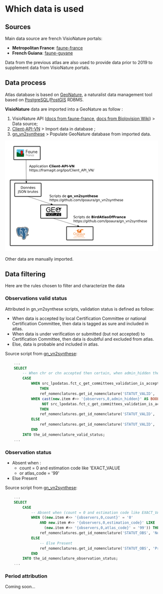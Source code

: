 # Which data is used

## Sources

Main data source are french VisioNature portals:

* **Metropolitan France**: [faune-france](https://www.faune-france.org/)
* **French Guiana**: [faune-guyane](https://www.faune-guyane.fr/)

Data from the previous atlas are also used to provide data prior to 2019 to supplement data from VisioNature portals.

## Data process


Atlas database is based on [GeoNature](https://github.com/PnX-SI/GeoNature), a naturalist data management tool based on [PostgreSQL](https://www.postgresql.org/)/[PostGIS](https://postgis.net/) RDBMS.

**VisioNature** data are imported into a GeoNature as follow :

1. VisioNature API ([docs from faune-france](https://www.faune-france.org/index.php?m_id=43), [docs from Biolovision Wiki](https://wiki.biolovision.net/index.php/API/v1)) > Data source;
2. [Client-API-VN](https://framagit.org/lpo/Client_API_VN/) > Import data in database ;
3. [gn_vn2synthese](https://github.com/lpoaura/gn_vn2synthese/) > Populate GeoNature database from imported data.

![Process](./static/data_integration_process.png)

Other data are manually imported.

## Data filtering

Here are the rules chosen to filter and characterize the data

### Observations valid status

Attributed in gn_vn2synthese scripts, validation status is defined as follow:

* When data is accepted by local Certification Committee or national Certification Committee, then data is tagged as sure and included in atlas.
* When data is under verification or submitted (but not accepted) to Certification Committee, then data is doubtful and excluded from atlas.
* Else, data is probable and included in atlas.

Source script from  [gn_vn2synthese](https://github.com/lpoaura/gn_vn2synthese/):

```sql
    ...
    SELECT
        -- When chr or chn accepted then certain, when admin_hidden then is douteux else probable.
        CASE
            WHEN src_lpodatas.fct_c_get_committees_validation_is_accepted(new.item #> '{observers,0,committees_validation}')
                THEN
                ref_nomenclatures.get_id_nomenclature('STATUT_VALID', '1')
            WHEN cast(new.item #>> '{observers,0,admin_hidden}' AS BOOLEAN) OR
                 NOT src_lpodatas.fct_c_get_committees_validation_is_accepted(new.item #> '{observers,0,committees_validation}')
                THEN
                ref_nomenclatures.get_id_nomenclature('STATUT_VALID', '3')
            ELSE
                ref_nomenclatures.get_id_nomenclature('STATUT_VALID', '2')
            END
        INTO the_id_nomenclature_valid_status;
    ...
```

### Observation status

* Absent when :
  * count = 0 and estimation code like 'EXACT_VALUE
  * or atlas_code = '99'
* Else Present

Source script from [gn_vn2synthese](https://github.com/lpoaura/gn_vn2synthese/):

```sql
    ...
    SELECT
        CASE
            -- Absent when (count = 0 and estimation code like EXACT_VALUE) or atlas_code = '99'
            WHEN ((new.item #>> '{observers,0,count}' = '0'
                AND new.item #>> '{observers,0,estimation_code}' LIKE 'EXACT_VALUE') OR
                  (new.item #>> '{observers,0,atlas_code}' = '99')) THEN
                ref_nomenclatures.get_id_nomenclature('STATUT_OBS', 'No')
            ELSE
                -- Else Present
                ref_nomenclatures.get_id_nomenclature('STATUT_OBS', 'Pr')
            END
        INTO the_id_nomenclature_observation_status;
    ...
```

### Period attribution

Coming soon...